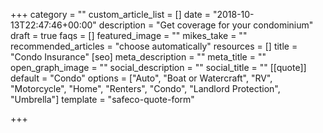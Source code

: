+++
category = ""
custom_article_list = []
date = "2018-10-13T22:47:46+00:00"
description = "Get coverage for your condominium"
draft = true
faqs = []
featured_image = ""
mikes_take = ""
recommended_articles = "choose automatically"
resources = []
title = "Condo Insurance"
[seo]
meta_description = ""
meta_title = ""
open_graph_image = ""
social_description = ""
social_title = ""
[[quote]]
default = "Condo"
options = ["Auto", "Boat or Watercraft", "RV", "Motorcycle", "Home", "Renters", "Condo", "Landlord Protection", "Umbrella"]
template = "safeco-quote-form"

+++
